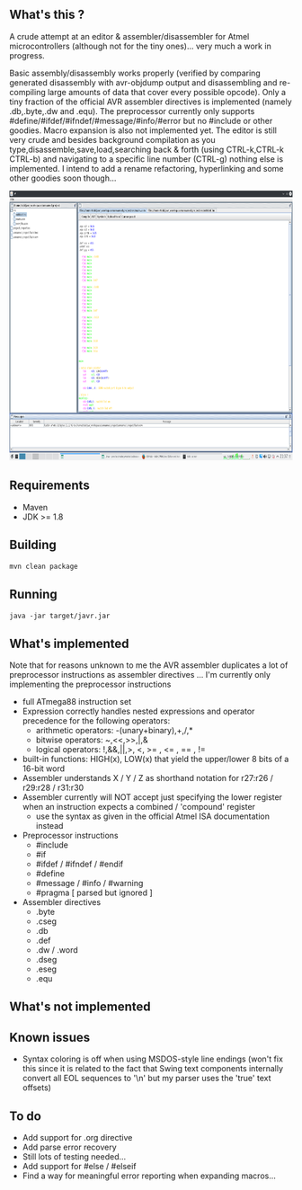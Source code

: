 ## What's this ?

A crude attempt at an editor & assembler/disassembler for Atmel microcontrollers (although not for the tiny ones)... very much a work in progress.

Basic assembly/disassembly works properly (verified by comparing generated disassembly with avr-objdump output and disassembling and re-compiling large amounts of data that cover every possible opcode). 
Only a tiny fraction of the official AVR assembler directives is implemented (namely .db,.byte,.dw and .equ). The preprocessor currently only supports #define/#ifdef/#ifndef/#message/#info/#error but no #include or other goodies.
Macro expansion is also not implemented yet.
The editor is still very crude and besides background compilation as you type,disassemble,save,load,searching back & forth (using CTRL-k,CTRL-k CTRL-b) and navigating to a specific line number (CTRL-g) nothing else is implemented. I intend to add a rename refactoring, hyperlinking and some other goodies soon though...

<img src="https://raw.githubusercontent.com/toby1984/javr/master/screenshot.png" width="640" height="480" />

## Requirements

- Maven
- JDK >= 1.8

## Building

```
mvn clean package
```

## Running

```
java -jar target/javr.jar
``` 

## What's implemented

Note that for reasons unknown to me the AVR assembler duplicates a lot of preprocessor instructions as assembler directives ... I'm currently only implementing the preprocessor instructions

- full ATmega88 instruction set
- Expression correctly handles nested expressions and operator precedence for the following operators: 
  - arithmetic operators: -(unary+binary),+,/,*
  - bitwise operators: ~,<<,>>,|,&
  - logical operators: !,&&,||,>, <, >= , <= , == , !=
- built-in functions: HIGH(x), LOW(x) that yield the upper/lower 8 bits of a 16-bit word
- Assembler understands X / Y / Z as shorthand notation for r27:r26 / r29:r28 / r31:r30
- Assembler currently will NOT accept just specifying the lower register when an instruction expects a combined / 'compound' register 
  - use the syntax as given in the official Atmel ISA documentation instead
- Preprocessor instructions
  - #include
  - #if
  - #ifdef / #ifndef / #endif
  - #define
  - #message / #info / #warning
  - #pragma [ parsed but ignored ]
- Assembler directives
  - .byte
  - .cseg
  - .db
  - .def
  - .dw / .word
  - .dseg
  - .eseg
  - .equ
  

## What's not implemented


## Known issues

- Syntax coloring is off when using MSDOS-style line endings (won't fix this since it is related to the fact that Swing text components internally convert all EOL sequences to '\n' but my parser uses the 'true' text offsets)

## To do

- Add support for .org directive
- Add parse error recovery
- Still lots of testing needed...
- Add support for #else / #elseif
- Find a way for meaningful error reporting when expanding macros...
